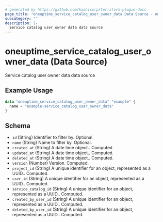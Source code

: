 ```yaml
---
# generated by https://github.com/hashicorp/terraform-plugin-docs
page_title: "oneuptime_service_catalog_user_owner_data Data Source - oneuptime"
subcategory: ""
description: |-
  Service catalog user owner data data source
---
```


# oneuptime_service_catalog_user_owner_data (Data Source)

Service catalog user owner data data source

## Example Usage

```terraform
data "oneuptime_service_catalog_user_owner_data" "example" {
  name = "example-service_catalog_user_owner_data"
}
```

## Schema

- `id` (String) Identifier to filter by. Optional.
- `name` (String) Name to filter by. Optional.
- `created_at` (String) A date time object.. Computed.
- `updated_at` (String) A date time object.. Computed.
- `deleted_at` (String) A date time object.. Computed.
- `version` (Number) Version. Computed.
- `project_id` (String) A unique identifier for an object, represented as a UUID.. Computed.
- `user_id` (String) A unique identifier for an object, represented as a UUID.. Computed.
- `service_catalog_id` (String) A unique identifier for an object, represented as a UUID.. Computed.
- `created_by_user_id` (String) A unique identifier for an object, represented as a UUID.. Computed.
- `deleted_by_user_id` (String) A unique identifier for an object, represented as a UUID.. Computed.
